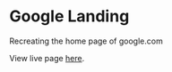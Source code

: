 # Google Landing
Recreating the home page of google.com

View live page [here](https://filipghorbani.github.io/google_homepage/).
